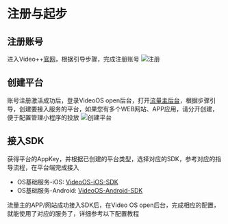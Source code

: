 # 注册与起步

## 注册账号
进入Video++[官网](https://videojj.com/)，根据引导步骤，完成注册账号
![注册](https://static.videojj.com/dev/Image/regist.png)

## 创建平台
账号注册激活成功后，登录VideoOS open后台，打开[流量主后台](https://os.videojj.com/)，根据步骤引导，创建要接入服务的平台，如果您有多个WEB网站、APP应用，请分开创建，便于配置管理小程序的投放
![创建平台](https://static.videojj.com/dev/Image/index-page.jpg)

## 接入SDK
获得平台的AppKey，并根据已创建的平台类型，选择对应的SDK，参考对应的指导流程，在平台端完成接入  

- OS基础服务-iOS: [VideoOS-iOS-SDK](https://github.com/VideoOS/VideoOS-iOS-SDK/blob/master/docs/index.md)
- OS基础服务-Android: [VideoOS-Android-SDK](https://github.com/VideoOS/VideoOS-Android-SDK/blob/master/docs/index.md)

流量主的APP/网站成功接入SDK后，在Video OS open后台，完成相应的配置，就能使用了对应的服务了，详细参考以下配置教程
